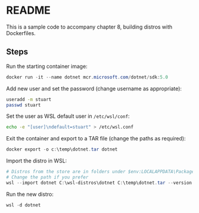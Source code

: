 # README

This is a sample code to accompany chapter 8, building distros with Dockerfiles.

## Steps

Run the starting container image:

```powershell
docker run -it --name dotnet mcr.microsoft.com/dotnet/sdk:5.0
```

Add new user and set the password (change username as appropriate):

```bash
useradd -m stuart
passwd stuart
```

Set the user as WSL default user in `/etc/wsl/conf`:

```bash
echo -e "[user]\ndefault=stuart" > /etc/wsl.conf
```

Exit the container and export to a TAR file (change the paths as required):

```powershell
docker export -o c:\temp\dotnet.tar dotnet
```


Import the distro in WSL:

```powershell
# Distros from the store are in folders under $env:LOCALAPPDATA\Packages 
# Change the path if you prefer
wsl --import dotnet C:\wsl-distros\dotnet C:\temp\dotnet.tar --version 2
```

Run the new distro:

```powershell
wsl -d dotnet
```